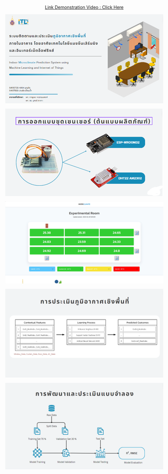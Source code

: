 <p align="center"><a href="https://youtu.be/_69mAPArxlA">Link Demonstration Video : Click Here</a></p>
<p align="center">
        <img src="img/01.png">


<p align="center">
        <img src="img/02.png">
    </p>

<p align="center">
        <img src="img/05.png">
</p>


<p align="center">
        <img src="img/03.png">
    </p>    
<p align="center">
        <img src="img/04.png">
    </p>
